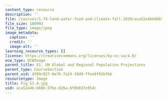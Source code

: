 ```yaml
---
content_type: resource
description: ''
file: /courses/1-74-land-water-food-and-climate-fall-2020/aca52a4bb60b5fbe826a6f0b037e954c_Fig_S1.4.jpg
file_size: 180993
file_type: image/jpeg
image_metadata:
  caption: ''
  credit: ''
  image-alt: ''
learning_resource_types: []
license: https://creativecommons.org/licenses/by-nc-sa/4.0/
ocw_type: OCWImage
parent_title: S1. UN Global and Regional Population Projections
parent_type: CourseSection
parent_uid: d399c927-9e76-7a24-19d9-ffee9f92bfbb
resourcetype: Image
title: Fig_S1.4.jpg
uid: aca52a4b-b60b-5fbe-826a-6f0b037e954c
---
```

